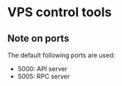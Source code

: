 # VPS control tools

## Note on ports

The default following ports are used:

- 5000: API server
- 5005: RPC server
